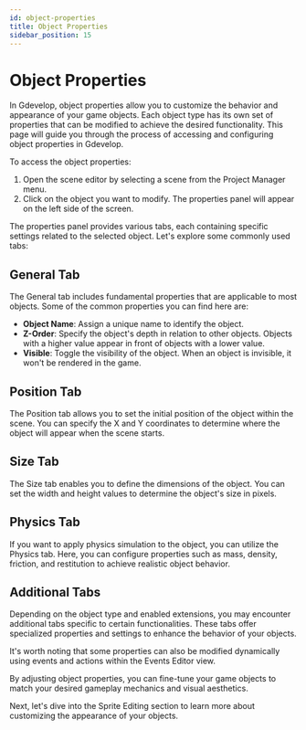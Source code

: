 ```yaml
---
id: object-properties
title: Object Properties
sidebar_position: 15
---
```


# Object Properties

In Gdevelop, object properties allow you to customize the behavior and appearance of your game objects. Each object type has its own set of properties that can be modified to achieve the desired functionality. This page will guide you through the process of accessing and configuring object properties in Gdevelop.

To access the object properties:

1. Open the scene editor by selecting a scene from the Project Manager menu.
2. Click on the object you want to modify. The properties panel will appear on the left side of the screen.

The properties panel provides various tabs, each containing specific settings related to the selected object. Let's explore some commonly used tabs:

## General Tab

The General tab includes fundamental properties that are applicable to most objects. Some of the common properties you can find here are:

- **Object Name**: Assign a unique name to identify the object.
- **Z-Order**: Specify the object's depth in relation to other objects. Objects with a higher value appear in front of objects with a lower value.
- **Visible**: Toggle the visibility of the object. When an object is invisible, it won't be rendered in the game.

## Position Tab

The Position tab allows you to set the initial position of the object within the scene. You can specify the X and Y coordinates to determine where the object will appear when the scene starts.

## Size Tab

The Size tab enables you to define the dimensions of the object. You can set the width and height values to determine the object's size in pixels.

## Physics Tab

If you want to apply physics simulation to the object, you can utilize the Physics tab. Here, you can configure properties such as mass, density, friction, and restitution to achieve realistic object behavior.

## Additional Tabs

Depending on the object type and enabled extensions, you may encounter additional tabs specific to certain functionalities. These tabs offer specialized properties and settings to enhance the behavior of your objects.

It's worth noting that some properties can also be modified dynamically using events and actions within the Events Editor view.

By adjusting object properties, you can fine-tune your game objects to match your desired gameplay mechanics and visual aesthetics.

Next, let's dive into the Sprite Editing section to learn more about customizing the appearance of your objects.
